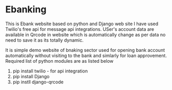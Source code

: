 # Ebanking
This is Ebank website based on python and Django web site
I have used Twilio's free api for message api integrations.
USer's account data are available in Qrcode in website which is automatically change as per data no need to save it as its totally dynamic.

It is simple demo website of bnaking sector used for opening bank account automatically without visiting to the bank and simlarly for loan approvement.
Required list of python modules are as listed below
1) pip install twilio - for api integration
2) pip install Django
3) pip instll django-qrcode
